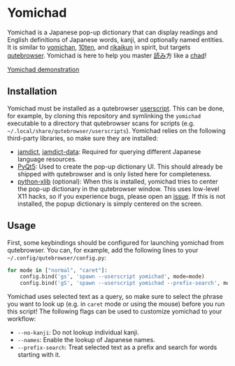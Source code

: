# Yomichad
Yomichad is a Japanese pop-up dictionary that can display readings and English
definitions of Japanese words, kanji, and optionally named entities. It is
similar to [yomichan](https://github.com/FooSoft/yomichan),
[10ten](https://github.com/birchill/10ten-ja-reader), and
[rikaikun](https://github.com/melink14/rikaikun) in spirit, but targets
[qutebrowser](https://github.com/qutebrowser/qutebrowser). Yomichad is here to help you master <ins>読み</ins>方 like a
<ins>chad</ins>!

[Yomichad demonstration](https://user-images.githubusercontent.com/53401822/148242852-ba19e2f6-2a62-4808-bf10-8014336423d8.mp4)

## Installation
Yomichad must be installed as a qutebrowser
[userscript](https://www.qutebrowser.org/doc/userscripts.html). This can be
done, for example, by cloning this repository and symlinking the `yomichad`
executable to a directory that qutebrowser scans for scripts (e.g.
`~/.local/share/qutebrowser/userscripts`). Yomichad relies on the following
third-party libraries, so make sure they are installed:
* [jamdict](https://pypi.org/project/jamdict),
  [jamdict-data](https://pypi.org/project/jamdict-data): Required for querying
  different Japanese language resources.
* [PyQt5](https://pypi.org/project/PyQt5): Used to create the pop-up dictionary
  UI. This should already be shipped with qutebrowser and is only listed here
  for completeness.
* [python-xlib](https://pypi.org/project/python-xlib) (optional): When this is
  installed, yomichad tries to center the pop-up dictionary in the qutebrowser
  window. This uses low-level X11 hacks, so if you experience bugs, please open
  an [issue](https://github.com/potamides/yomichad/issues). If this is not
  installed, the popup dictionary is simply centered on the screen.

## Usage
First, some keybindings should be configured for launching yomichad from
qutebrowser. You can, for example, add the following lines to your
`~/.config/qutebrowser/config.py`:
```python
for mode in ["normal", "caret"]:
    config.bind('gs', 'spawn --userscript yomichad', mode=mode)
    config.bind('gS', 'spawn --userscript yomichad --prefix-search', mode=mode)
```
Yomichad uses selected text as a query, so make sure to select the phrase you
want to look up (e.g. in `caret` mode or using the mouse) before you run this
script! The following flags can be used to customize yomichad to your workflow:
* `--no-kanji`: Do not lookup individual kanji.
* `--names`: Enable the lookup of Japanese names.
* `--prefix-search`: Treat selected text as a prefix and search for words
  starting with it.
